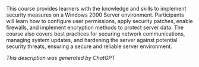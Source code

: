 This course provides learners with the knowledge and skills to implement security measures on a Windows 2000 Server environment. Participants will learn how to configure user permissions, apply security patches, enable firewalls, and implement encryption methods to protect server data. The course also covers best practices for securing network communications, managing system updates, and hardening the server against potential security threats, ensuring a secure and reliable server environment.

*This description was generated by ChatGPT*